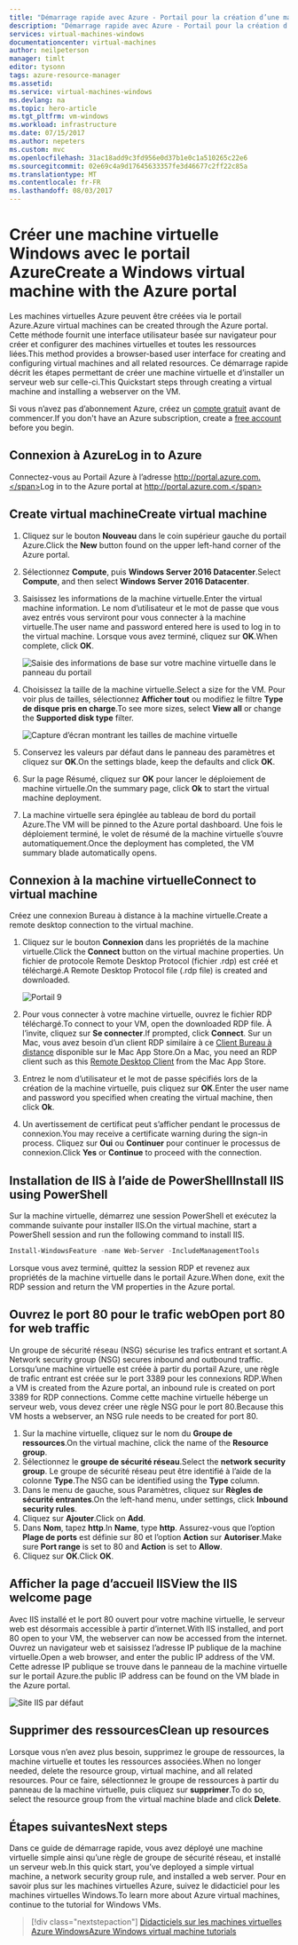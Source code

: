 ```yaml
---
title: "Démarrage rapide avec Azure - Portail pour la création d’une machine virtuelle Windows | Microsoft Docs"
description: "Démarrage rapide avec Azure - Portail pour la création d’une machine virtuelle Windows"
services: virtual-machines-windows
documentationcenter: virtual-machines
author: neilpeterson
manager: timlt
editor: tysonn
tags: azure-resource-manager
ms.assetid: 
ms.service: virtual-machines-windows
ms.devlang: na
ms.topic: hero-article
ms.tgt_pltfrm: vm-windows
ms.workload: infrastructure
ms.date: 07/15/2017
ms.author: nepeters
ms.custom: mvc
ms.openlocfilehash: 31ac18add9c3fd956e0d37b1e0c1a510265c22e6
ms.sourcegitcommit: 02e69c4a9d17645633357fe3d46677c2ff22c85a
ms.translationtype: MT
ms.contentlocale: fr-FR
ms.lasthandoff: 08/03/2017
---
```

# <a name="create-a-windows-virtual-machine-with-the-azure-portal"></a><span data-ttu-id="53893-103">Créer une machine virtuelle Windows avec le portail Azure</span><span class="sxs-lookup"><span data-stu-id="53893-103">Create a Windows virtual machine with the Azure portal</span></span>

<span data-ttu-id="53893-104">Les machines virtuelles Azure peuvent être créées via le portail Azure.</span><span class="sxs-lookup"><span data-stu-id="53893-104">Azure virtual machines can be created through the Azure portal.</span></span> <span data-ttu-id="53893-105">Cette méthode fournit une interface utilisateur basée sur navigateur pour créer et configurer des machines virtuelles et toutes les ressources liées.</span><span class="sxs-lookup"><span data-stu-id="53893-105">This method provides a browser-based user interface for creating and configuring virtual machines and all related resources.</span></span> <span data-ttu-id="53893-106">Ce démarrage rapide décrit les étapes permettant de créer une machine virtuelle et d’installer un serveur web sur celle-ci.</span><span class="sxs-lookup"><span data-stu-id="53893-106">This Quickstart steps through creating a virtual machine and installing a webserver on the VM.</span></span>

<span data-ttu-id="53893-107">Si vous n’avez pas d’abonnement Azure, créez un [compte gratuit](https://azure.microsoft.com/free/?WT.mc_id=A261C142F) avant de commencer.</span><span class="sxs-lookup"><span data-stu-id="53893-107">If you don't have an Azure subscription, create a [free account](https://azure.microsoft.com/free/?WT.mc_id=A261C142F) before you begin.</span></span>

## <a name="log-in-to-azure"></a><span data-ttu-id="53893-108">Connexion à Azure</span><span class="sxs-lookup"><span data-stu-id="53893-108">Log in to Azure</span></span>

<span data-ttu-id="53893-109">Connectez-vous au Portail Azure à l’adresse http://portal.azure.com.</span><span class="sxs-lookup"><span data-stu-id="53893-109">Log in to the Azure portal at http://portal.azure.com.</span></span>

## <a name="create-virtual-machine"></a><span data-ttu-id="53893-110">Create virtual machine</span><span class="sxs-lookup"><span data-stu-id="53893-110">Create virtual machine</span></span>

1. <span data-ttu-id="53893-111">Cliquez sur le bouton **Nouveau** dans le coin supérieur gauche du portail Azure.</span><span class="sxs-lookup"><span data-stu-id="53893-111">Click the **New** button found on the upper left-hand corner of the Azure portal.</span></span>

2. <span data-ttu-id="53893-112">Sélectionnez **Compute**, puis **Windows Server 2016 Datacenter**.</span><span class="sxs-lookup"><span data-stu-id="53893-112">Select **Compute**, and then select **Windows Server 2016 Datacenter**.</span></span> 

3. <span data-ttu-id="53893-113">Saisissez les informations de la machine virtuelle.</span><span class="sxs-lookup"><span data-stu-id="53893-113">Enter the virtual machine information.</span></span> <span data-ttu-id="53893-114">Le nom d’utilisateur et le mot de passe que vous avez entrés vous serviront pour vous connecter à la machine virtuelle.</span><span class="sxs-lookup"><span data-stu-id="53893-114">The user name and password entered here is used to log in to the virtual machine.</span></span> <span data-ttu-id="53893-115">Lorsque vous avez terminé, cliquez sur **OK**.</span><span class="sxs-lookup"><span data-stu-id="53893-115">When complete, click **OK**.</span></span>

    ![Saisie des informations de base sur votre machine virtuelle dans le panneau du portail](./media/quick-create-portal/create-windows-vm-portal-basic-blade.png)  

4. <span data-ttu-id="53893-117">Choisissez la taille de la machine virtuelle.</span><span class="sxs-lookup"><span data-stu-id="53893-117">Select a size for the VM.</span></span> <span data-ttu-id="53893-118">Pour voir plus de tailles, sélectionnez **Afficher tout** ou modifiez le filtre **Type de disque pris en charge**.</span><span class="sxs-lookup"><span data-stu-id="53893-118">To see more sizes, select **View all** or change the **Supported disk type** filter.</span></span> 

    ![Capture d’écran montrant les tailles de machine virtuelle](./media/quick-create-portal/create-windows-vm-portal-sizes.png)  

5. <span data-ttu-id="53893-120">Conservez les valeurs par défaut dans le panneau des paramètres et cliquez sur **OK**.</span><span class="sxs-lookup"><span data-stu-id="53893-120">On the settings blade, keep the defaults and click **OK**.</span></span>

6. <span data-ttu-id="53893-121">Sur la page Résumé, cliquez sur **OK** pour lancer le déploiement de machine virtuelle.</span><span class="sxs-lookup"><span data-stu-id="53893-121">On the summary page, click **Ok** to start the virtual machine deployment.</span></span>

7. <span data-ttu-id="53893-122">La machine virtuelle sera épinglée au tableau de bord du portail Azure.</span><span class="sxs-lookup"><span data-stu-id="53893-122">The VM will be pinned to the Azure portal dashboard.</span></span> <span data-ttu-id="53893-123">Une fois le déploiement terminé, le volet de résumé de la machine virtuelle s’ouvre automatiquement.</span><span class="sxs-lookup"><span data-stu-id="53893-123">Once the deployment has completed, the VM summary blade automatically opens.</span></span>


## <a name="connect-to-virtual-machine"></a><span data-ttu-id="53893-124">Connexion à la machine virtuelle</span><span class="sxs-lookup"><span data-stu-id="53893-124">Connect to virtual machine</span></span>

<span data-ttu-id="53893-125">Créez une connexion Bureau à distance à la machine virtuelle.</span><span class="sxs-lookup"><span data-stu-id="53893-125">Create a remote desktop connection to the virtual machine.</span></span>

1. <span data-ttu-id="53893-126">Cliquez sur le bouton **Connexion** dans les propriétés de la machine virtuelle.</span><span class="sxs-lookup"><span data-stu-id="53893-126">Click the **Connect** button on the virtual machine properties.</span></span> <span data-ttu-id="53893-127">Un fichier de protocole Remote Desktop Protocol (fichier .rdp) est créé et téléchargé.</span><span class="sxs-lookup"><span data-stu-id="53893-127">A Remote Desktop Protocol file (.rdp file) is created and downloaded.</span></span>

    ![Portail 9](./media/quick-create-portal/quick-create-portal/portal-quick-start-9.png) 

2. <span data-ttu-id="53893-129">Pour vous connecter à votre machine virtuelle, ouvrez le fichier RDP téléchargé.</span><span class="sxs-lookup"><span data-stu-id="53893-129">To connect to your VM, open the downloaded RDP file.</span></span> <span data-ttu-id="53893-130">À l’invite, cliquez sur **Se connecter**.</span><span class="sxs-lookup"><span data-stu-id="53893-130">If prompted, click **Connect**.</span></span> <span data-ttu-id="53893-131">Sur un Mac, vous avez besoin d’un client RDP similaire à ce [Client Bureau à distance](https://itunes.apple.com/us/app/microsoft-remote-desktop/id715768417?mt=12) disponible sur le Mac App Store.</span><span class="sxs-lookup"><span data-stu-id="53893-131">On a Mac, you need an RDP client such as this [Remote Desktop Client](https://itunes.apple.com/us/app/microsoft-remote-desktop/id715768417?mt=12) from the Mac App Store.</span></span>

3. <span data-ttu-id="53893-132">Entrez le nom d’utilisateur et le mot de passe spécifiés lors de la création de la machine virtuelle, puis cliquez sur **OK**.</span><span class="sxs-lookup"><span data-stu-id="53893-132">Enter the user name and password you specified when creating the virtual machine, then click **Ok**.</span></span>

4. <span data-ttu-id="53893-133">Un avertissement de certificat peut s’afficher pendant le processus de connexion.</span><span class="sxs-lookup"><span data-stu-id="53893-133">You may receive a certificate warning during the sign-in process.</span></span> <span data-ttu-id="53893-134">Cliquez sur **Oui** ou **Continuer** pour continuer le processus de connexion.</span><span class="sxs-lookup"><span data-stu-id="53893-134">Click **Yes** or **Continue** to proceed with the connection.</span></span>


## <a name="install-iis-using-powershell"></a><span data-ttu-id="53893-135">Installation de IIS à l’aide de PowerShell</span><span class="sxs-lookup"><span data-stu-id="53893-135">Install IIS using PowerShell</span></span>

<span data-ttu-id="53893-136">Sur la machine virtuelle, démarrez une session PowerShell et exécutez la commande suivante pour installer IIS.</span><span class="sxs-lookup"><span data-stu-id="53893-136">On the virtual machine, start a PowerShell session and run the following command to install IIS.</span></span>

```powershell
Install-WindowsFeature -name Web-Server -IncludeManagementTools
```

<span data-ttu-id="53893-137">Lorsque vous avez terminé, quittez la session RDP et revenez aux propriétés de la machine virtuelle dans le portail Azure.</span><span class="sxs-lookup"><span data-stu-id="53893-137">When done, exit the RDP session and return the VM properties in the Azure portal.</span></span>

## <a name="open-port-80-for-web-traffic"></a><span data-ttu-id="53893-138">Ouvrez le port 80 pour le trafic web</span><span class="sxs-lookup"><span data-stu-id="53893-138">Open port 80 for web traffic</span></span> 

<span data-ttu-id="53893-139">Un groupe de sécurité réseau (NSG) sécurise les trafics entrant et sortant.</span><span class="sxs-lookup"><span data-stu-id="53893-139">A Network security group (NSG) secures inbound and outbound traffic.</span></span> <span data-ttu-id="53893-140">Lorsqu’une machine virtuelle est créée à partir du portail Azure, une règle de trafic entrant est créée sur le port 3389 pour les connexions RDP.</span><span class="sxs-lookup"><span data-stu-id="53893-140">When a VM is created from the Azure portal, an inbound rule is created on port 3389 for RDP connections.</span></span> <span data-ttu-id="53893-141">Comme cette machine virtuelle héberge un serveur web, vous devez créer une règle NSG pour le port 80.</span><span class="sxs-lookup"><span data-stu-id="53893-141">Because this VM hosts a webserver, an NSG rule needs to be created for port 80.</span></span>

1. <span data-ttu-id="53893-142">Sur la machine virtuelle, cliquez sur le nom du **Groupe de ressources**.</span><span class="sxs-lookup"><span data-stu-id="53893-142">On the virtual machine, click the name of the **Resource group**.</span></span>
2. <span data-ttu-id="53893-143">Sélectionnez le **groupe de sécurité réseau**.</span><span class="sxs-lookup"><span data-stu-id="53893-143">Select the **network security group**.</span></span> <span data-ttu-id="53893-144">Le groupe de sécurité réseau peut être identifié à l’aide de la colonne **Type**.</span><span class="sxs-lookup"><span data-stu-id="53893-144">The NSG can be identified using the **Type** column.</span></span> 
3. <span data-ttu-id="53893-145">Dans le menu de gauche, sous Paramètres, cliquez sur **Règles de sécurité entrantes**.</span><span class="sxs-lookup"><span data-stu-id="53893-145">On the left-hand menu, under settings, click **Inbound security rules**.</span></span>
4. <span data-ttu-id="53893-146">Cliquez sur **Ajouter**.</span><span class="sxs-lookup"><span data-stu-id="53893-146">Click on **Add**.</span></span>
5. <span data-ttu-id="53893-147">Dans **Nom**, tapez **http**.</span><span class="sxs-lookup"><span data-stu-id="53893-147">In **Name**, type **http**.</span></span> <span data-ttu-id="53893-148">Assurez-vous que l’option **Plage de ports** est définie sur 80 et l’option **Action** sur **Autoriser**.</span><span class="sxs-lookup"><span data-stu-id="53893-148">Make sure **Port range** is set to 80 and **Action** is set to **Allow**.</span></span> 
6. <span data-ttu-id="53893-149">Cliquez sur **OK**.</span><span class="sxs-lookup"><span data-stu-id="53893-149">Click **OK**.</span></span>


## <a name="view-the-iis-welcome-page"></a><span data-ttu-id="53893-150">Afficher la page d’accueil IIS</span><span class="sxs-lookup"><span data-stu-id="53893-150">View the IIS welcome page</span></span>

<span data-ttu-id="53893-151">Avec IIS installé et le port 80 ouvert pour votre machine virtuelle, le serveur web est désormais accessible à partir d’internet.</span><span class="sxs-lookup"><span data-stu-id="53893-151">With IIS installed, and port 80 open to your VM, the webserver can now be accessed from the internet.</span></span> <span data-ttu-id="53893-152">Ouvrez un navigateur web et saisissez l’adresse IP publique de la machine virtuelle.</span><span class="sxs-lookup"><span data-stu-id="53893-152">Open a web browser, and enter the public IP address of the VM.</span></span> <span data-ttu-id="53893-153">Cette adresse IP publique se trouve dans le panneau de la machine virtuelle sur le portail Azure.</span><span class="sxs-lookup"><span data-stu-id="53893-153">the public IP address can be found on the VM blade in the Azure portal.</span></span>

![Site IIS par défaut](./media/quick-create-powershell/default-iis-website.png) 

## <a name="clean-up-resources"></a><span data-ttu-id="53893-155">Supprimer des ressources</span><span class="sxs-lookup"><span data-stu-id="53893-155">Clean up resources</span></span>

<span data-ttu-id="53893-156">Lorsque vous n’en avez plus besoin, supprimez le groupe de ressources, la machine virtuelle et toutes les ressources associées.</span><span class="sxs-lookup"><span data-stu-id="53893-156">When no longer needed, delete the resource group, virtual machine, and all related resources.</span></span> <span data-ttu-id="53893-157">Pour ce faire, sélectionnez le groupe de ressources à partir du panneau de la machine virtuelle, puis cliquez sur **supprimer**.</span><span class="sxs-lookup"><span data-stu-id="53893-157">To do so, select the resource group from the virtual machine blade and click **Delete**.</span></span>

## <a name="next-steps"></a><span data-ttu-id="53893-158">Étapes suivantes</span><span class="sxs-lookup"><span data-stu-id="53893-158">Next steps</span></span>

<span data-ttu-id="53893-159">Dans ce guide de démarrage rapide, vous avez déployé une machine virtuelle simple ainsi qu’une règle de groupe de sécurité réseau, et installé un serveur web.</span><span class="sxs-lookup"><span data-stu-id="53893-159">In this quick start, you’ve deployed a simple virtual machine, a network security group rule, and installed a web server.</span></span> <span data-ttu-id="53893-160">Pour en savoir plus sur les machines virtuelles Azure, suivez le didacticiel pour les machines virtuelles Windows.</span><span class="sxs-lookup"><span data-stu-id="53893-160">To learn more about Azure virtual machines, continue to the tutorial for Windows VMs.</span></span>

> [!div class="nextstepaction"]
> [<span data-ttu-id="53893-161">Didacticiels sur les machines virtuelles Azure Windows</span><span class="sxs-lookup"><span data-stu-id="53893-161">Azure Windows virtual machine tutorials</span></span>](./tutorial-manage-vm.md)
